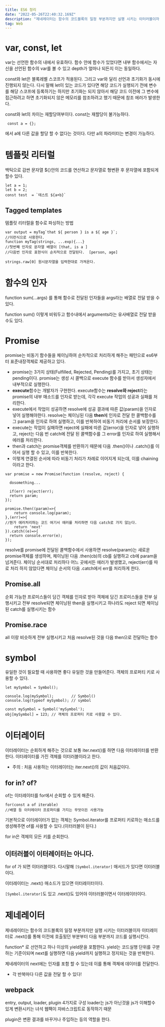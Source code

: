 ```yaml
---
title: ES6 정리
date: "2022-05-26T22:40:32.169Z"
description: "제네레이터는 함수의 코드블록의 일정 부분까지만 실행 시키는 이터러블이자 이터레이터로 .next()를 통해 이전에 호출됬던 부분부터 다음 부분까지 코드를 실행시킨다."
tag: Web
---
```


# var, const, let

var는 선언한 함수의 내에서 유효하다. 함수 안에 함수가 있었다면 내부 함수에서는 자신을 선언된 함수의 var를 볼 수 있고 depth가 얼마나 되든지 이는 동일하다.

const와 let은 블록레벨 스코프가 적용된다. 그리고 var와 달리 선언과 초기화가 동시에 진행되지 않는다.
다시 말해 let이 있는 코드가 있다면 해당 코드가 실행되기 전에 변수를 해당 스코프에 등록하기는 하지만 초기화는 되지 않아서
해당 코드 이전에 그 변수에 접근하려고 하면 초기화되지 않은 메모리를 참조하려고 했기 때문에 참조 에러가 발생한다.

const와 let의 차이는 재할당여부이다. const는 재할당이 불가능하다.

```
 const a = {};
```

에서 a에 다른 값을 할당 할 수 없다는 것이다. 다만 a의 파라미터는 변경이 가능하다.

# 템플릿 리터럴

백틱으로 감싼 문자열 ${}안의 코드를 연산하고 문자열로 형변환 후 문자열에 포함되게 할수 있다.

```
let a = 1;
let b = 2;
const test  = `테스트 ${a+b}`
```

## Tagged templates

템플릿 리터럴을 함수로 파싱하는 방법

```
var output = myTag`that ${ person } is a ${ age }`;
//이런식으로 사용한다.
function myTag(strings, ...exp){...}
//첫번째 인자로 문자열 배열이 [that, is a ]
//다음번 인자로 표현식이 순차적으로 전달된다.  [person, age]

strings.raw[0] 원시문자열을 입력한대로 가져온다.
```

# 함수의 인자

function sum(...args) 를 통해 함수로 전달된 인자들을 args라는 배열로 전달 받을 수 있다.

function sum() 이렇게 비워두고 함수내에서 arguments라는 유사배열로 전달 받을 수도 있다.

# Promise

promise는 비동기 함수들을 체이닝하여 순차적으로 처리하게 해주는 패턴으로 es6부터 표준내장객체로 제공하고 있다.

- promise는 3가지 상태(Fulfilled, Rejected, Pending)를 가지고, 초기 상태는 pending이다. promise는 생성 시 콜백으로 execute 함수를 받아서 생성자에서 내부적으로 실행한다.
- **execute**함수는 개발자가 구현한다. execute함수는 **resolve와 reject**라는 promise의 내부 매소드를 인자로 받는데, 각각 execute 작업의 성공과 실패를 처리한다.
- execute에서 작업이 성공하면 resolve에 성공 결과에 따른 값(param)을 인자로 넣어 실행해야한다. resolve는 체이닝된 다음 **then**에 인자로 전달 한 콜백함수를 그 param을 인자로 하여 실행하고, 이를 반복하여 비동기 처리에 순서를 보장한다.
- execute는 작업이 실패하면 reject에 실패에 따른 값(error)을 인자로 넣어 실행하고, reject는 다음 번 catch에 전달 된 콜백함수를 그 error를 인자로 하여 실행해서 에러를 처리한다.
- then과 catch는 promise객체를 반환하기 때문에 다음 .then()이나 .catch()를 이어서 실행 할 수 있고, 이를 반복한다.
- 이렇게 연결된 순서에 따라 비동기 처리가 차례로 이어지게 되는데, 이를 chaining이라고 한다.

```
var promise = new Promise(function (resolve, reject) {

  dosomething...

  if(err) reject(err);
  return param;
});

promise.then((param)=>{
    return console.log(param);
},(err)=>{
//뭔가 에러처리하는 코드 여기서 에러를 처리하면 다음 catch로 가지 않는다.
    return 'next'
}).catch((e)=>{
  return console.error(e);
});
```

resolve를 promise에 전달된 콜백함수에서 사용하면 resolve(param)는 새로운 promise객체를 생성하며, 체이닝된 다음 .then(cb)의 cb를 실행하고 cb에 param을 넘겨준다.
체이닝 순서대로 처리하다 어느 곳에서든 에러가 발생했고, reject(err)를 따로 처리 하지 않았다면 체이닝 순서의 다음 .catch에서 err를 처리하게 한다.

## Promise.all

순회 가능한 프로미스들이 담긴 객체를 인자로 받아 객체에 담긴 프로미스들을 전부 실행시키고 전부 resolve되면 체이닝된 then을 실행시키고
하나라도 reject 되면 체이닝된 catch를 실행시키는 함수

## Promise.race

all 이랑 비슷하게 전부 실행시키고 처음 resolve된 것을 다음 then으로 전달하는 함수

# symbol

유일한 것이 필요할 때 사용하면 좋다 유일한 것을 만들어준다. 객체의 프로퍼티 키로 사용할 수 있다.

```
let mySymbol = Symbol();

console.log(mySymbol);        // Symbol()
console.log(typeof mySymbol); // symbol

const mySymbol = Symbol('mySymbol');
obj[mySymbol] = 123; // 객체의 프로퍼티 키로 사용할 수 있다.
```

# 이터레이터

이터레이터는 순회하게 해주는 것으로 보통 iter.next()를 하면 다음 이터레이터를 반환한다. 이터레이터를 가진 객체를 이터러블이라고 한다.

- 주의 : 처음 사용하는 이터레이터는 iter.next()의 값이 처음값이다.

## for in? of?

of는 이터레이터를 for에서 순회할 수 있게 해준다.

```
for(const a of iterable)
//배열 등 이터레이터 프로퍼티를 가지는 무엇이든 사용가능
```

기본적으로 이터레이터가 없는 객체는 Symbol.iterator를 프로퍼티 키로하는 매소드를 생성해주면
of를 사용할 수 있다.(이터러블이 된다.)

for in은 객체의 모든 키를 순회한다.

## 이터러블이 이터레이터는 아니다.

for of 가 되면 이터러블이다. 다시말해 `[Symbol.iterator]` 매서드가 있다면 이터러블이다.

이터레이터는 .next() 매소드가 있으면 이터레이터이다.

`[Symbol.iterator]`도 있고 .next()도 있어야 이터러블이면서 이터레이터이다.

# 제네레이터

제네레이터는 함수의 코드블록의 일정 부분까지만 실행 시키는 이터러블이자 이터레이터로 .next()를 통해
이전에 호출됬던 부분부터 다음 부분까지 코드를 실행시킨다.

function\* 로 선언하고 하나 이상의 yield문을 포함한다. yield는 코드실행 단위를 구분하는 기준이되며
next를 실행하면 다음 yield까지 실행하고 정지되는 것을 반복한다.

제네레이터의 next에는 인자를 포함 할 수 있는데 이를 통해 객체에 데이터를 전달한다.

- 각 반복마다 다른 값을 전달 할 수 있다!

## webpack

entry, output, loader, plugin 4가지로 구성
loader는 js가 아닌것을 js가 이해할수 있게 변환시키는 녀석
웹팩이 자바스크립트로 동작하기 때문

plugin은 변환 결과를 바꾸거나 주입하는 등의 역할을 한다.
